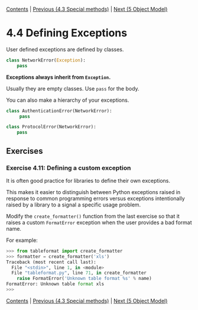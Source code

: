 [Contents](../Contents) \| [Previous (4.3 Special methods)](03_Special_methods) \| [Next (5 Object Model)](../05_Object_model/00_Overview)

# 4.4 Defining Exceptions

User defined exceptions are defined by classes.

```python
class NetworkError(Exception):
    pass
```

**Exceptions always inherit from `Exception`.**

Usually they are empty classes. Use `pass` for the body.

You can also make a hierarchy of your exceptions.

```python
class AuthenticationError(NetworkError):
     pass

class ProtocolError(NetworkError):
    pass
```

## Exercises

### Exercise 4.11: Defining a custom exception

It is often good practice for libraries to define their own exceptions.

This makes it easier to distinguish between Python exceptions raised
in response to common programming errors versus exceptions
intentionally raised by a library to a signal a specific usage
problem.

Modify the `create_formatter()` function from the last exercise so
that it raises a custom `FormatError` exception when the user provides
a bad format name.

For example:

```python
>>> from tableformat import create_formatter
>>> formatter = create_formatter('xls')
Traceback (most recent call last):
  File "<stdin>", line 1, in <module>
  File "tableformat.py", line 71, in create_formatter
    raise FormatError('Unknown table format %s' % name)
FormatError: Unknown table format xls
>>>
```

[Contents](../Contents) \| [Previous (4.3 Special methods)](03_Special_methods) \| [Next (5 Object Model)](../05_Object_model/00_Overview)
